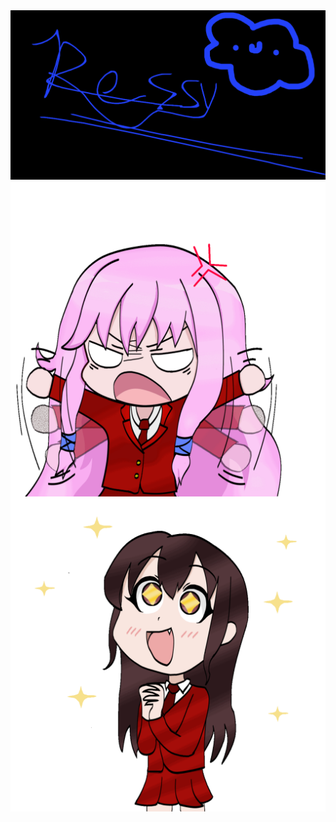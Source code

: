 <img src="https://github.com/ressykins/ressykins/blob/main/banner.png" alt="hello">
<img align="left" alt="aris" width="1000" src="https://github.com/ressykins/ressykins/blob/main/aris_gif.gif">
<img align="right" alt="kayla" width="1000" src="https://github.com/ressykins/ressykins/blob/main/kayla_gif.gif">
